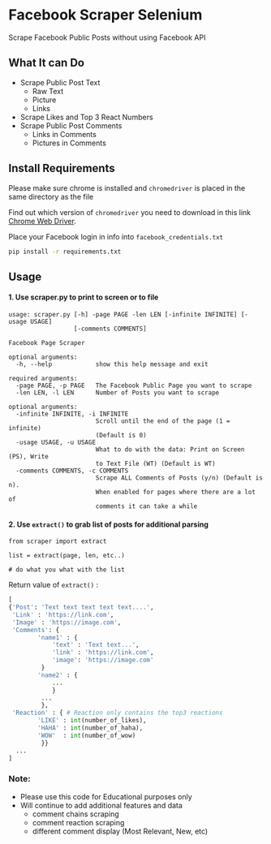 # Facebook Scraper Selenium

Scrape Facebook Public Posts without using Facebook API 

## What It can Do

- Scrape Public Post Text
    - Raw Text
    - Picture
    - Links
- Scrape Likes and Top 3 React Numbers
- Scrape Public Post Comments 
    - Links in Comments
    - Pictures in Comments

## Install Requirements

Please make sure chrome is installed and ```chromedriver``` is placed in the same directory as the file

Find out which version of ```chromedriver``` you need to download in this link [Chrome Web Driver](http://chromedriver.chromium.org/downloads).

Place your Facebook login in info into ```facebook_credentials.txt```

```sh
pip install -r requirements.txt
```

## Usage

#### 1. Use scraper.py to print to screen or to file

```
usage: scraper.py [-h] -page PAGE -len LEN [-infinite INFINITE] [-usage USAGE]
                  [-comments COMMENTS]

Facebook Page Scraper

optional arguments:
  -h, --help            show this help message and exit

required arguments:
  -page PAGE, -p PAGE   The Facebook Public Page you want to scrape
  -len LEN, -l LEN      Number of Posts you want to scrape

optional arguments:
  -infinite INFINITE, -i INFINITE
                        Scroll until the end of the page (1 = infinite)
                        (Default is 0)
  -usage USAGE, -u USAGE
                        What to do with the data: Print on Screen (PS), Write
                        to Text File (WT) (Default is WT)
  -comments COMMENTS, -c COMMENTS
                        Scrape ALL Comments of Posts (y/n) (Default is n).
                        When enabled for pages where there are a lot of
                        comments it can take a while

```

#### 2. Use ```extract()``` to grab list of posts for additional parsing

```
from scraper import extract

list = extract(page, len, etc..)

# do what you what with the list 
```

Return value of ```extract()``` :

```python
[
{'Post': 'Text text text text text....',
 'Link' : 'https://link.com',
 'Image' : 'https://image.com',
 'Comments': {
        'name1' : {
            'text' : 'Text text...',
            'link' : 'https://link.com',
            'image': 'https://image.com'
         }
        'name2' : {
            ...
            }
         ...
         },
 'Reaction' : { # Reaction only contains the top3 reactions
        'LIKE' : int(number_of_likes),
        'HAHA' : int(number_of_haha),
        'WOW'  : int(number_of_wow)
         }}
  ...
]
```

### Note:

- Please use this code for Educational purposes only
- Will continue to add additional features and data
    - comment chains scraping
    - comment reaction scraping
    - different comment display (Most Relevant, New, etc)
